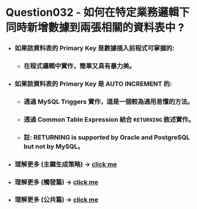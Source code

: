 Question032 - 如何在特定業務邏輯下同時新增數據到兩張相關的資料表中 ?
=====
* ### 如果該資料表的 Primary Key 是數據插入前程式可掌握的:
    * ### 在程式邏輯中實作，簡單又具有暴力美。
* ### 如果該資料表的 Primary Key 是 AUTO INCREMENT 的:
    * ### 透過 MySQL Triggers 實作，這是一個較為通用易懂的方法。
    * ### 透過 Common Table Expression 結合 ```RETURNING``` 敘述實作。
    * ### 註: RETURNING is supported by Oracle and PostgreSQL but not by MySQL。
* ### 理解更多 (主鍵生成策略) -> [click me](https://gitlab.com/ChiangWei/main/-/tree/master/Questions/Question022)
* ### 理解更多 (觸發篇) -> [click me](https://gitlab.com/ChiangWei/main/-/tree/master/MySQLPrinciples)
* ### 理解更多 (公共篇) -> [click me](https://gitlab.com/ChiangWei/main/-/tree/master/MySQLPrinciples)
<br />
